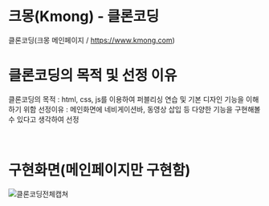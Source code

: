 # 크몽(Kmong) - 클론코딩
클론코딩(크몽 메인페이지 / https://www.kmong.com)

# 클론코딩의 목적 및 선정 이유
클론코딩의 목적 : html, css, js를 이용하여 퍼블리싱 연습 및 기본 디자인 기능을 이해하기 위함
선정이유 : 메인화면에 네비게이션바, 동영상 삽입 등 다양한 기능을 구현해볼 수 있다고 생각하여 선정

<br>

# 구현화면(메인페이지만 구현함)
![클론코딩전체캡쳐](https://github.com/user-attachments/assets/702b1072-00ad-4556-8650-4fccc7cfd7fa)
